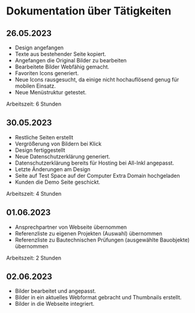 # Dokumentation über Tätigkeiten

## 26.05.2023

- Design angefangen
- Texte aus bestehender Seite kopiert.
- Angefangen die Original Bilder zu bearbeiten
- Bearbeitete Bilder Webfähig gemacht.
- Favoriten Icons generiert.
- Neue Icons rausgesucht, da einige nicht hochauflösend genug für mobilen Einsatz.
- Neue Menüstruktur getestet.

Arbeitszeit: 6 Stunden

## 30.05.2023

- Restliche Seiten erstellt
- Vergrößerung von Bildern bei Klick
- Design fertiggestellt
- Neue Datenschutzerklärung generiert.
- Datenschutzerklärung bereits für Hosting bei All-Inkl angepasst.
- Letzte Änderungen am Design
- Seite auf Test Space auf der Computer Extra Domain hochgeladen
- Kunden die Demo Seite geschickt.

Arbeitszeit: 4 Stunden

## 01.06.2023

- Ansprechpartner von Webseite übernommen
- Referenzliste zu eigenen Projekten (Auswahl) übernommen
- Referenzliste zu Bautechnischen Prüfungen (ausgewählte Bauobjekte) übernommen

Arbeitszeit: 2 Stunden

## 02.06.2023

- Bilder bearbeitet und angepasst.
- Bilder in ein aktuelles Webformat gebracht und Thumbnails erstellt.
- Bilder in die Webseite integriert.
